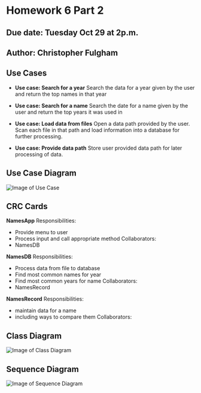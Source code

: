 # Homework 6 Part 2
## Due date:  Tuesday Oct 29 at  2p.m.
## Author: Christopher Fulgham


  
## Use Cases

* **Use case: Search for a year**
    Search the data for a year given by the user and return the top names in that year

* **Use case: Search for a name**
    Search the date for a name given by the user and return the top years it was used in

* **Use case: Load data from files**
    Open a data path provided by the user. Scan each file in that path and load information into a 	database for further processing.

* **Use case: Provide data path**
    Store user provided data path for later processing of data.

## Use Case Diagram

![Image of Use Case](https://git.txstate.edu/CS3354/cf1031/blob/master/assign1/usecase.png)

## CRC Cards

**NamesApp**
Responsibilities:
 * Provide menu to user                      
 * Process input and call appropriate method 
Collaborators:
 * NamesDB

**NamesDB**
Responsibilities:
 * Process data from file to database          
 * Find most common names for year
 * Find most common years for name
Collaborators:
 * NamesRecord

**NamesRecord**
Responsibilities:
 * maintain data for a name
 * including ways to compare them 
Collaborators:
 
## Class Diagram

![Image of Class Diagram](https://git.txstate.edu/CS3354/cf1031/blob/master/assign1/ClassDiagram.png)

## Sequence Diagram

![Image of Sequence Diagram](https://git.txstate.edu/CS3354/cf1031/blob/master/assign1/sequence.png)


